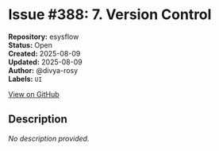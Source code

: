 # Issue #388: 7. Version Control

**Repository:** esysflow  
**Status:** Open  
**Created:** 2025-08-09  
**Updated:** 2025-08-09  
**Author:** @divya-rosy  
**Labels:** `UI`  

[View on GitHub](https://github.com/Simtestlab/esysflow/issues/388)

## Description

*No description provided.*